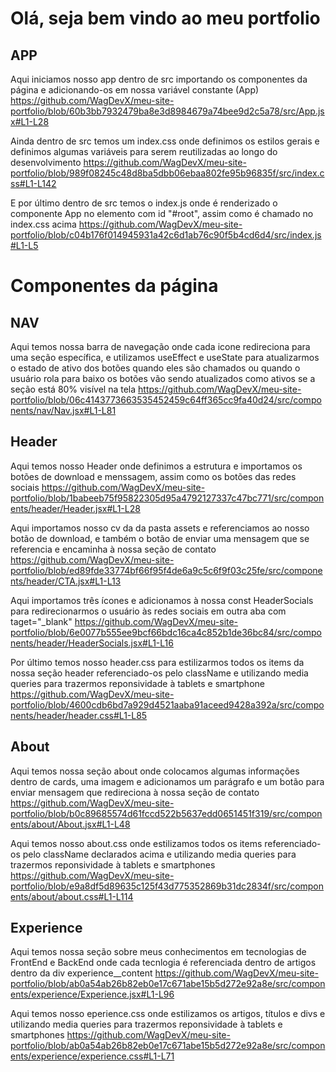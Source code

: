 # Olá, seja bem vindo ao meu portfolio
## APP
Aqui iniciamos nosso app dentro de src importando os componentes da página e adicionando-os em nossa variável constante (App)
https://github.com/WagDevX/meu-site-portfolio/blob/60b3bb7932479ba8e3d8984679a74bee9d2c5a78/src/App.jsx#L1-L28

Ainda dentro de src temos um index.css onde definimos os estilos gerais e definimos algumas variáveis para serem reutilizadas ao longo do desenvolvimento
https://github.com/WagDevX/meu-site-portfolio/blob/989f08245c48d8ba5dbb06ebaa802fe95b96835f/src/index.css#L1-L142

E por último dentro de src temos o index.js onde é renderizado o componente App no elemento com id "#root", assim como é chamado no index.css acima
https://github.com/WagDevX/meu-site-portfolio/blob/c04b176f014945931a42c6d1ab76c90f5b4cd6d4/src/index.js#L1-L5

# Componentes da página
## NAV
Aqui temos nossa barra de navegação onde cada icone redireciona para uma seção específica, e utilizamos useEffect e useState para atualizarmos o estado de ativo dos botões quando eles são chamados ou quando o usuário rola para baixo os botões vão sendo atualizados como ativos se a seção está 80% visível na tela
https://github.com/WagDevX/meu-site-portfolio/blob/06c4143773663535452459c64ff365cc9fa40d24/src/components/nav/Nav.jsx#L1-L81

## Header
Aqui temos nosso Header onde definimos a estrutura e importamos os botões de download e menssagem, assim como os botões das redes sociais
https://github.com/WagDevX/meu-site-portfolio/blob/1babeeb75f95822305d95a4792127337c47bc771/src/components/header/Header.jsx#L1-L28

Aqui importamos nosso cv da da pasta assets e referenciamos ao nosso botão de download, e também o botão de enviar uma mensagem que se referencia e encaminha à nossa seção de contato
https://github.com/WagDevX/meu-site-portfolio/blob/ed89fde33774bf66f95f4de6a9c5c6f9f03c25fe/src/components/header/CTA.jsx#L1-L13

Aqui importamos três ícones e adicionamos à nossa const HeaderSocials para redirecionarmos o usuário às redes sociais em outra aba com taget="_blank"
https://github.com/WagDevX/meu-site-portfolio/blob/6e0077b555ee9bcf66bdc16ca4c852b1de36bc84/src/components/header/HeaderSocials.jsx#L1-L16

Por último temos nosso header.css para estilizarmos todos os items da nossa seção header referenciado-os pelo className e utilizando media queries para trazermos reponsividade à tablets e smartphone[
](https://github.com/WagDevX/meu-site-portfolio/blob/ab0a54ab26b82eb0e17c671abe15b5d272e92a8e/src/components/experience/experience.css#L1)
https://github.com/WagDevX/meu-site-portfolio/blob/4600cdb6bd7a929d4521aaba91aceed9428a392a/src/components/header/header.css#L1-L85


## About 
Aqui temos nossa seção about onde colocamos algumas informações dentro de cards, uma imagem e adicionamos um parágrafo e um botão para enviar mensagem que redireciona à nossa seção de contato
https://github.com/WagDevX/meu-site-portfolio/blob/b0c89685574d61fccd522b5637edd0651451f319/src/components/about/About.jsx#L1-L48

Aqui temos nosso about.css onde estilizamos todos os items referenciado-os pelo className declarados acima e utilizando media queries para trazermos reponsividade à tablets e smartphones
https://github.com/WagDevX/meu-site-portfolio/blob/e9a8df5d89635c125f43d775352869b31dc2834f/src/components/about/about.css#L1-L114

## Experience 
Aqui temos nossa seção sobre meus conhecimentos em tecnologias de FrontEnd e BackEnd onde cada tecnlogia é referenciada dentro de artigos dentro da div experience__content
https://github.com/WagDevX/meu-site-portfolio/blob/ab0a54ab26b82eb0e17c671abe15b5d272e92a8e/src/components/experience/Experience.jsx#L1-L96
  
Aqui temos nosso eperience.css onde estilizamos os artigos, títulos e divs e utilizando media queries para trazermos reponsividade à tablets e smartphones
https://github.com/WagDevX/meu-site-portfolio/blob/ab0a54ab26b82eb0e17c671abe15b5d272e92a8e/src/components/experience/experience.css#L1-L71
